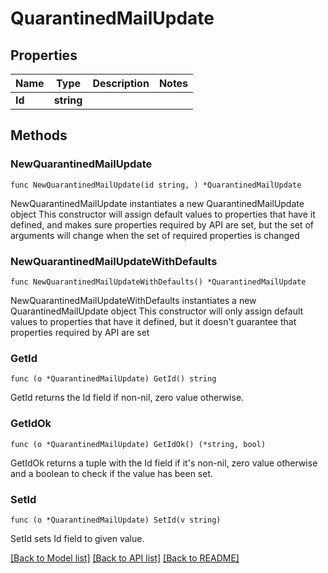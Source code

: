 # QuarantinedMailUpdate

## Properties

Name | Type | Description | Notes
------------ | ------------- | ------------- | -------------
**Id** | **string** |  | 

## Methods

### NewQuarantinedMailUpdate

`func NewQuarantinedMailUpdate(id string, ) *QuarantinedMailUpdate`

NewQuarantinedMailUpdate instantiates a new QuarantinedMailUpdate object
This constructor will assign default values to properties that have it defined,
and makes sure properties required by API are set, but the set of arguments
will change when the set of required properties is changed

### NewQuarantinedMailUpdateWithDefaults

`func NewQuarantinedMailUpdateWithDefaults() *QuarantinedMailUpdate`

NewQuarantinedMailUpdateWithDefaults instantiates a new QuarantinedMailUpdate object
This constructor will only assign default values to properties that have it defined,
but it doesn't guarantee that properties required by API are set

### GetId

`func (o *QuarantinedMailUpdate) GetId() string`

GetId returns the Id field if non-nil, zero value otherwise.

### GetIdOk

`func (o *QuarantinedMailUpdate) GetIdOk() (*string, bool)`

GetIdOk returns a tuple with the Id field if it's non-nil, zero value otherwise
and a boolean to check if the value has been set.

### SetId

`func (o *QuarantinedMailUpdate) SetId(v string)`

SetId sets Id field to given value.



[[Back to Model list]](../README.md#documentation-for-models) [[Back to API list]](../README.md#documentation-for-api-endpoints) [[Back to README]](../README.md)


